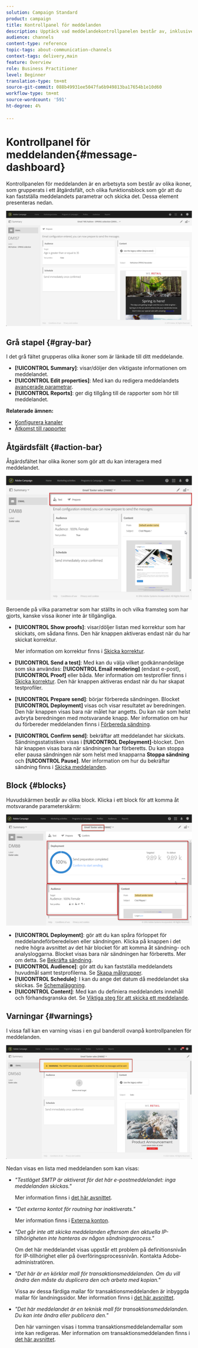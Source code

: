 ```yaml
---
solution: Campaign Standard
product: campaign
title: Kontrollpanel för meddelanden
description: Upptäck vad meddelandekontrollpanelen består av, inklusive åtgärdsfältet och de olika funktionsblocken.
audience: channels
content-type: reference
topic-tags: about-communication-channels
context-tags: delivery,main
feature: Overview
role: Business Practitioner
level: Beginner
translation-type: tm+mt
source-git-commit: 088b49931ee5047fa6b949813ba17654b1e10d60
workflow-type: tm+mt
source-wordcount: '591'
ht-degree: 4%

---
```



# Kontrollpanel för meddelanden{#message-dashboard}

Kontrollpanelen för meddelanden är en arbetsyta som består av olika ikoner, som grupperats i ett åtgärdsfält, och olika funktionsblock som gör att du kan fastställa meddelandets parametrar och skicka det. Dessa element presenteras nedan.

![](assets/delivery_dashboard_2.png)

## Grå stapel {#gray-bar}

I det grå fältet grupperas olika ikoner som är länkade till ditt meddelande.

* **[!UICONTROL Summary]**: visar/döljer den viktigaste informationen om meddelandet.
* **[!UICONTROL Edit properties]**: Med kan du redigera meddelandets  [avancerade parametrar](../../administration/using/configuring-email-channel.md#list-of-email-properties).
* **[!UICONTROL Reports]**: ger dig tillgång till de rapporter som hör till meddelandet.

**Relaterade ämnen:**

* [Konfigurera kanaler](../../administration/using/about-channel-configuration.md)
* [Åtkomst till rapporter](../../reporting/using/about-dynamic-reports.md)

## Åtgärdsfält {#action-bar}

Åtgärdsfältet har olika ikoner som gör att du kan interagera med meddelandet.

![](assets/delivery_dashboard_4.png)

Beroende på vilka parametrar som har ställts in och vilka framsteg som har gjorts, kanske vissa ikoner inte är tillgängliga.

* **[!UICONTROL Show proofs]**: visar/döljer listan med korrektur som har skickats, om sådana finns. Den här knappen aktiveras endast när du har skickat korrektur.

   Mer information om korrektur finns i [Skicka korrektur](../../sending/using/sending-proofs.md).

* **[!UICONTROL Send a test]**: Med kan du välja vilket godkännandeläge som ska användas:  **[!UICONTROL Email rendering]** (endast e-post),  **[!UICONTROL Proof]** eller båda. Mer information om testprofiler finns i [Skicka korrektur](../../sending/using/sending-proofs.md). Den här knappen aktiveras endast när du har skapat testprofiler.

* **[!UICONTROL Prepare send]**: börjar förbereda sändningen. Blocket **[!UICONTROL Deployment]** visas och visar resultatet av beredningen. Den här knappen visas bara när målet har angetts. Du kan när som helst avbryta beredningen med motsvarande knapp. Mer information om hur du förbereder meddelanden finns i [Förbereda sändning](../../sending/using/preparing-the-send.md).

* **[!UICONTROL Confirm send]**: bekräftar att meddelandet har skickats. Sändningsstatistiken visas i **[!UICONTROL Deployment]**-blocket. Den här knappen visas bara när sändningen har förberetts. Du kan stoppa eller pausa sändningen när som helst med knapparna **Stoppa sändning** och **[!UICONTROL Pause]**. Mer information om hur du bekräftar sändning finns i [Skicka meddelanden](../../sending/using/confirming-the-send.md).

## Block {#blocks}

Huvudskärmen består av olika block. Klicka i ett block för att komma åt motsvarande parameterskärm:

![](assets/delivery_dashboard_3.png)

* **[!UICONTROL Deployment]**: gör att du kan spåra förloppet för meddelandeförberedelsen eller sändningen. Klicka på knappen i det nedre högra avsnittet av det här blocket för att komma åt sändning- och analysloggarna. Blocket visas bara när sändningen har förberetts. Mer om detta. Se [Bekräfta sändning](../../sending/using/confirming-the-send.md).
* **[!UICONTROL Audience]**: gör att du kan fastställa meddelandets huvudmål samt testprofilerna. Se [Skapa målgrupper](../../audiences/using/creating-audiences.md).
* **[!UICONTROL Schedule]**: I kan du ange det datum då meddelandet ska skickas. Se [Schemaläggning](../../sending/using/about-scheduling-messages.md).
* **[!UICONTROL Content]**: Med kan du definiera meddelandets innehåll och förhandsgranska det. Se [Viktiga steg för att skicka ett meddelande](../../channels/using/key-steps-to-send-a-message.md).

## Varningar {#warnings}

I vissa fall kan en varning visas i en gul banderoll ovanpå kontrollpanelen för meddelanden.

![](assets/delivery_dashboard_warnings.png)

Nedan visas en lista med meddelanden som kan visas:

* *&quot;Testläget SMTP är aktiverat för det här e-postmeddelandet: inga meddelanden skickas.&quot;*

   Mer information finns i [det här avsnittet](../../administration/using/configuring-email-channel.md#smtp-test-mode).

* *&quot;Det externa kontot för routning har inaktiverats.&quot;*

   Mer information finns i [Externa konton](../../administration/using/external-accounts.md).

* *&quot;Det går inte att skicka meddelanden eftersom den aktuella IP-tillhörigheten inte hanteras av någon sändningsprocess.&quot;*

   Om det här meddelandet visas uppstår ett problem på definitionsnivån för IP-tillhörighet eller på överföringsprocessnivån. Kontakta Adobe-administratören.

* *&quot;Det här är en körklar mall för transaktionsmeddelanden. Om du vill ändra den måste du duplicera den och arbeta med kopian.&quot;*

   Vissa av dessa färdiga mallar för transaktionsmeddelanden är inbyggda mallar för landningssidor. Mer information finns i [det här avsnittet](../../channels/using/landing-page-templates.md).

* *&quot;Det här meddelandet är en teknisk mall för transaktionsmeddelanden. Du kan inte ändra eller publicera den.&quot;*

   Den här varningen visas i tomma transaktionsmeddelandemallar som inte kan redigeras. Mer information om transaktionsmeddelanden finns i [det här avsnittet](../../channels/using/getting-started-with-transactional-msg.md).
